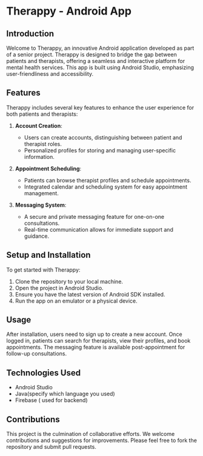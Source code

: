 # Therappy - Android App

## Introduction
Welcome to Therappy, an innovative Android application developed as part of a senior project. Therappy is designed to bridge the gap between patients and therapists, offering a seamless and interactive platform for mental health services. This app is built using Android Studio, emphasizing user-friendliness and accessibility.

## Features
Therappy includes several key features to enhance the user experience for both patients and therapists:

1. **Account Creation**: 
   - Users can create accounts, distinguishing between patient and therapist roles.
   - Personalized profiles for storing and managing user-specific information.

2. **Appointment Scheduling**:
   - Patients can browse therapist profiles and schedule appointments.
   - Integrated calendar and scheduling system for easy appointment management.

3. **Messaging System**:
   - A secure and private messaging feature for one-on-one consultations.
   - Real-time communication allows for immediate support and guidance.

## Setup and Installation
To get started with Therappy:

1. Clone the repository to your local machine.
2. Open the project in Android Studio.
3. Ensure you have the latest version of Android SDK installed.
4. Run the app on an emulator or a physical device.

## Usage
After installation, users need to sign up to create a new account. Once logged in, patients can search for therapists, view their profiles, and book appointments. The messaging feature is available post-appointment for follow-up consultations.

## Technologies Used
- Android Studio
- Java(specify which language you used)
- Firebase ( used for backend)

## Contributions
This project is the culmination of collaborative efforts. We welcome contributions and suggestions for improvements. Please feel free to fork the repository and submit pull requests.
